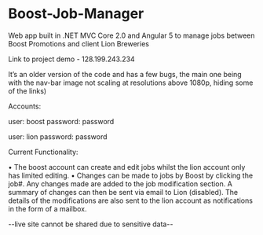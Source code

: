 # Boost-Job-Manager
Web app built in .NET MVC Core 2.0 and Angular 5 to manage jobs between Boost Promotions and client Lion Breweries

Link to project demo - 128.199.243.234 

It’s an older version of the code and has a few bugs, the main one being with the nav-bar
image not scaling at resolutions above 1080p, hiding some of the links)

Accounts:

user: boost 
password: password

user: lion
password: password

Current Functionality:

• The boost account can create and edit jobs whilst the lion account only has limited editing.
• Changes can be made to jobs by Boost by clicking the job#. Any changes made are added to
the job modification section. A summary of changes can then be sent via email to Lion
(disabled). The details of the modifications are also sent to the lion account as notifications
in the form of a mailbox.

--live site cannot be shared due to sensitive data--
